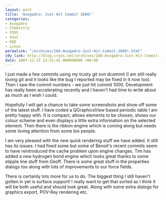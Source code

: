 ```yaml
---
layout: post
title: 'Avogadro: Just Hit Commit 1000!'
categories:
- Avogadro
- Chemistry
- FOSS
- GSoC
- KDE
- Linux
permalink: "/archives/168-Avogadro-Just-Hit-Commit-1000!.html"
s9y_link: http://blog.cryos.net/archives/168-Avogadro-Just-Hit-Commit-1000!.html
date: 2007-12-15 22:52:42.000000000 +00:00
---
```

<span><p>I just made a few commits using my trusty git svn dcommit (I am still really loving git and it looks like the bug I reported may be fixed in it now too). Then I saw the commit numbers - we just hit commit 1000. Development has really been accelerating recently and I haven't had time to write about as much as I wish I could.</p>

<p>Hopefully I will get a chance to take some screenshots and show off some of the latest stuff. I have coded a QGraphicsView based periodic table I am pretty happy with. It is compact, allows elements to be chosen, shows our colour scheme and even displays a little extra information on the selected element. Then there is the ribbon engine which is coming along but needs some loving attention from some bio people.</p>

<p>I am very pleased with the new quick rendering stuff we have added. It still has its issues. I had fixed some but some of Benoit's recent commits seem to have reintroduced the cache problem upon engine changes. Tim has added a new hydrogen bond engine which looks great thanks to some stipple line stuff from Geoff. There is some great stuff in the properties dialogs too along with lots of improvements to our force fields.</p>

<p>There is certainly lots more for us to do. The biggest thing I still haven't gotten in yet is surface support! I really want to get that sorted as I think it will be both useful and should look great. Along with some extra dialogs for graphics export, POV-Ray rendering etc.</p></span>
